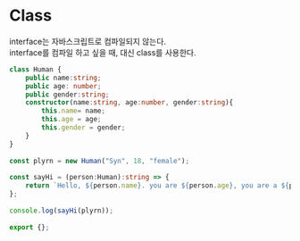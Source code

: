 # Class

interface는 자바스크립트로 컴파일되지 않는다.   
interface를 컴파일 하고 싶을 때, 대신 class를 사용한다.

```typescript
class Human {
    public name:string;
    public age: number;
    public gender:string;
    constructor(name:string, age:number, gender:string){
        this.name= name;
        this.age = age;
        this.gender = gender;
    }
}
​
const plyrn = new Human("Syn", 18, "female");
​
const sayHi = (person:Human):string => {
    return `Hello, ${person.name}. you are ${person.age}, you are a ${person.gender}!!!`;
};
​
console.log(sayHi(plyrn));
​
export {};
```


